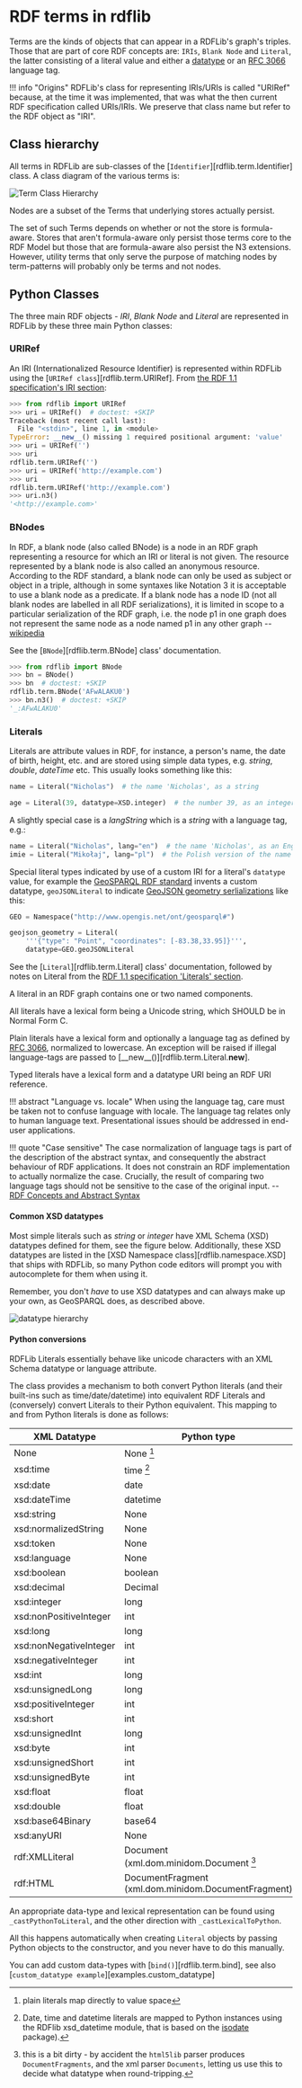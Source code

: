 # RDF terms in rdflib

Terms are the kinds of objects that can appear in a RDFLib's graph's triples. Those that are part of core RDF concepts are: `IRIs`, `Blank Node` and `Literal`, the latter consisting of a literal value and either a [datatype](https://www.w3.org/TR/xmlschema-2/#built-in-datatypes) or an [RFC 3066](https://tools.ietf.org/html/rfc3066) language tag.

!!! info "Origins"
    RDFLib's class for representing IRIs/URIs is called "URIRef" because, at the time it was implemented, that was what the then current RDF specification called URIs/IRIs. We preserve that class name but refer to the RDF object as "IRI".

## Class hierarchy

All terms in RDFLib are sub-classes of the [`Identifier`][rdflib.term.Identifier] class. A class diagram of the various terms is:

![Term Class Hierarchy](_static/term_class_hierarchy.svg)

Nodes are a subset of the Terms that underlying stores actually persist.

The set of such Terms depends on whether or not the store is formula-aware. Stores that aren't formula-aware only persist those terms core to the RDF Model but those that are formula-aware also persist the N3 extensions. However, utility terms that only serve the purpose of matching nodes by term-patterns will probably only be terms and not nodes.

## Python Classes

The three main RDF objects - *IRI*, *Blank Node* and *Literal* are represented in RDFLib by these three main Python classes:

### URIRef

An IRI (Internationalized Resource Identifier) is represented within RDFLib using the [`URIRef class`][rdflib.term.URIRef]. From [the RDF 1.1 specification's IRI section](https://www.w3.org/TR/rdf11-concepts/#section-IRIs):

```python
>>> from rdflib import URIRef
>>> uri = URIRef()  # doctest: +SKIP
Traceback (most recent call last):
  File "<stdin>", line 1, in <module>
TypeError: __new__() missing 1 required positional argument: 'value'
>>> uri = URIRef('')
>>> uri
rdflib.term.URIRef('')
>>> uri = URIRef('http://example.com')
>>> uri
rdflib.term.URIRef('http://example.com')
>>> uri.n3()
'<http://example.com>'
```

### BNodes

In RDF, a blank node (also called BNode) is a node in an RDF graph representing a resource for which an IRI or literal is not given. The resource represented by a blank node is also called an anonymous resource. According to the RDF standard, a blank node can only be used as subject or object in a triple, although in some syntaxes like Notation 3 it is acceptable to use a blank node as a predicate. If a blank node has a node ID (not all blank nodes are labelled in all RDF serializations), it is limited in scope to a particular serialization of the RDF graph, i.e. the node p1 in one graph does not represent the same node as a node named p1 in any other graph  -- [wikipedia](http://en.wikipedia.org/wiki/Blank_node)

See the [`BNode`][rdflib.term.BNode] class' documentation.

```python
>>> from rdflib import BNode
>>> bn = BNode()
>>> bn  # doctest: +SKIP
rdflib.term.BNode('AFwALAKU0')
>>> bn.n3()  # doctest: +SKIP
'_:AFwALAKU0'
```

### Literals

Literals are attribute values in RDF, for instance, a person's name, the date of birth, height, etc. and are stored using simple data types, e.g. *string*, *double*, *dateTime* etc. This usually looks something like this:

```python
name = Literal("Nicholas")  # the name 'Nicholas', as a string

age = Literal(39, datatype=XSD.integer)  # the number 39, as an integer
```

A slightly special case is a *langString* which is a *string* with a language tag, e.g.:

```python
name = Literal("Nicholas", lang="en")  # the name 'Nicholas', as an English string
imie = Literal("Mikołaj", lang="pl")  # the Polish version of the name 'Nicholas'
```

Special literal types indicated by use of a custom IRI for a literal's `datatype` value, for example the [GeoSPARQL RDF standard](https://opengeospatial.github.io/ogc-geosparql/geosparql11/spec.html#_geometry_serializations) invents a custom datatype, `geoJSONLiteral` to indicate [GeoJSON geometry serlializations](https://opengeospatial.github.io/ogc-geosparql/geosparql11/spec.html#_rdfs_datatype_geogeojsonliteral) like this:

```python
GEO = Namespace("http://www.opengis.net/ont/geosparql#")

geojson_geometry = Literal(
    '''{"type": "Point", "coordinates": [-83.38,33.95]}''',
    datatype=GEO.geoJSONLiteral
```

See the [`Literal`][rdflib.term.Literal] class' documentation, followed by notes on Literal from the [RDF 1.1 specification 'Literals' section](https://www.w3.org/TR/rdf11-concepts/#section-Graph-Literal).

A literal in an RDF graph contains one or two named components.

All literals have a lexical form being a Unicode string, which SHOULD be in Normal Form C.

Plain literals have a lexical form and optionally a language tag as defined by [RFC 3066](https://tools.ietf.org/html/rfc3066), normalized to lowercase. An exception will be raised if illegal language-tags are passed to [\_\_new\_\_()][rdflib.term.Literal.__new__].

Typed literals have a lexical form and a datatype URI being an RDF URI reference.

!!! abstract "Language vs. locale"
    When using the language tag, care must be taken not to confuse language with locale. The language tag relates only to human language text. Presentational issues should be addressed in end-user applications.

!!! quote "Case sensitive"
    The case normalization of language tags is part of the description of the abstract syntax, and consequently the abstract behaviour of RDF applications. It does not constrain an RDF implementation to actually normalize the case. Crucially, the result of comparing two language tags should not be sensitive to the case of the original input. -- [RDF Concepts and Abstract Syntax](http://www.w3.org/TR/rdf-concepts/#section-Graph-URIref)

#### Common XSD datatypes

Most simple literals such as *string* or *integer* have XML Schema (XSD) datatypes defined for them, see the figure below. Additionally, these XSD datatypes are listed in the [XSD Namespace class][rdflib.namespace.XSD] that ships with RDFLib, so many Python code editors will prompt you with autocomplete for them when using it.

Remember, you don't *have* to use XSD datatypes and can always make up your own, as GeoSPARQL does, as described above.

![datatype hierarchy](_static/datatype_hierarchy.png)

#### Python conversions

RDFLib Literals essentially behave like unicode characters with an XML Schema datatype or language attribute.

The class provides a mechanism to both convert Python literals (and their built-ins such as time/date/datetime) into equivalent RDF Literals and (conversely) convert Literals to their Python equivalent. This mapping to and from Python literals is done as follows:

| XML Datatype | Python type |
|--------------|-------------|
| None | None [^1] |
| xsd:time | time [^2] |
| xsd:date | date |
| xsd:dateTime | datetime |
| xsd:string | None |
| xsd:normalizedString | None |
| xsd:token | None |
| xsd:language | None |
| xsd:boolean | boolean |
| xsd:decimal | Decimal |
| xsd:integer | long |
| xsd:nonPositiveInteger | int |
| xsd:long | long |
| xsd:nonNegativeInteger | int |
| xsd:negativeInteger | int |
| xsd:int | long |
| xsd:unsignedLong | long |
| xsd:positiveInteger | int |
| xsd:short | int |
| xsd:unsignedInt | long |
| xsd:byte | int |
| xsd:unsignedShort | int |
| xsd:unsignedByte | int |
| xsd:float | float |
| xsd:double | float |
| xsd:base64Binary | base64 |
| xsd:anyURI | None |
| rdf:XMLLiteral | Document (xml.dom.minidom.Document [^3] |
| rdf:HTML | DocumentFragment (xml.dom.minidom.DocumentFragment) |

[^1]: plain literals map directly to value space
[^2]: Date, time and datetime literals are mapped to Python instances using the RDFlib xsd_datetime module, that is based on the [isodate](http://pypi.python.org/pypi/isodate/) package).
[^3]: this is a bit dirty - by accident the `html5lib` parser produces `DocumentFragments`, and the xml parser `Documents`, letting us use this to decide what datatype when round-tripping.

An appropriate data-type and lexical representation can be found using `_castPythonToLiteral`, and the other direction with `_castLexicalToPython`.

All this happens automatically when creating `Literal` objects by passing Python objects to the constructor, and you never have to do this manually.

You can add custom data-types with [`bind()`][rdflib.term.bind], see also [`custom_datatype example`][examples.custom_datatype]
